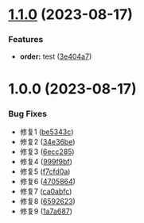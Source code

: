 # [1.1.0](https://github.com/blockmood/learn-actions2/compare/v1.0.0...v1.1.0) (2023-08-17)


### Features

* **order:** test ([3e404a7](https://github.com/blockmood/learn-actions2/commit/3e404a70424d816b23471228d22db919dfadec94))

# 1.0.0 (2023-08-17)


### Bug Fixes

* 修复1 ([be5343c](https://github.com/blockmood/learn-actions2/commit/be5343c344bc0a408f725ce3d06fa3935aa016d3))
* 修复2 ([34e36be](https://github.com/blockmood/learn-actions2/commit/34e36be99cda91b7f7d4dff9714fbf07e2f72ee3))
* 修复3 ([6ecc285](https://github.com/blockmood/learn-actions2/commit/6ecc28584b23235e4bab840dc1b7f93a7fefd311))
* 修复4 ([999f9bf](https://github.com/blockmood/learn-actions2/commit/999f9bfa8f6b639778f065c52b2f257cd8d83686))
* 修复5 ([f7cfd0a](https://github.com/blockmood/learn-actions2/commit/f7cfd0abadd6a1e579f3b64507741976692e25ec))
* 修复6 ([4705864](https://github.com/blockmood/learn-actions2/commit/47058648f4b902c6cb53688f16929181a808be43))
* 修复7 ([ca0abfc](https://github.com/blockmood/learn-actions2/commit/ca0abfc91d5df389d1234314e436f91e8f2092f3))
* 修复8 ([6592623](https://github.com/blockmood/learn-actions2/commit/659262314f0a4fdce042ef70c09109f21e69e887))
* 修复9 ([1a7a687](https://github.com/blockmood/learn-actions2/commit/1a7a6874e415e0d90680f3babf8f80096ad1032d))
